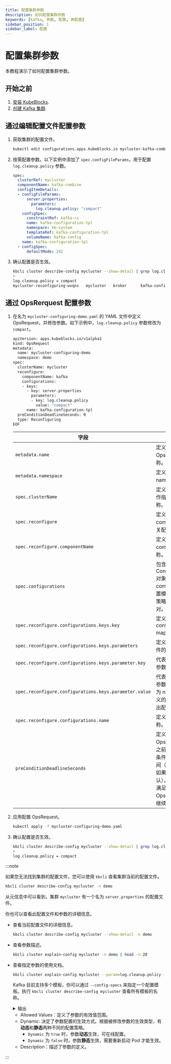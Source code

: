 ```yaml
---
title: 配置集群参数
description: 如何配置集群参数
keywords: [kafka, 参数, 配置, 再配置]
sidebar_position: 1
sidebar_label: 配置
---
```


# 配置集群参数

本教程演示了如何配置集群参数。

## 开始之前

1. [安装 KubeBlocks](./.././../installation/install-kubeblocks.md).
2. [创建 Kafka 集群](./../cluster-management/create-a-kafka-cluster.md).

## 通过编辑配置文件配置参数

1. 获取集群的配置文件。

   ```bash
   kubectl edit configurations.apps.kubeblocks.io mycluster-kafka-combine -n demo
   ```

2. 按需配置参数。以下实例中添加了 `spec.configFileParams`，用于配置 `log.cleanup.policy` 参数。

   ```yaml
   spec:
     clusterRef: mycluster
     componentName: kafka-combine
     configItemDetails:
     - configFileParams:
         server.properties:
           parameters:
             log.cleanup.policy: "compact"
       configSpec:
         constraintRef: kafka-cc
         name: kafka-configuration-tpl
         namespace: kb-system
         templateRef: kafka-configuration-tpl
         volumeName: kafka-config
       name: kafka-configuration-tpl
     - configSpec:
         defaultMode: 292
   ```

3. 确认配置是否生效。

   ```bash
   kbcli cluster describe-config mycluster --show-detail | grep log.cleanup.policy
   >
   log.cleanup.policy = compact
   mycluster-reconfiguring-wvqns   mycluster   broker      kafka-configuration-tpl   server.properties   Succeed   restart   1/1        May 10,2024 16:28 UTC+0800   {"server.properties":"{\"log.cleanup.policy\":\"compact\"}"}
   ```

## 通过 OpsRerquest 配置参数

1. 在名为 `mycluster-configuring-demo.yaml` 的 YAML 文件中定义 OpsRequest，并修改参数。如下示例中，`log.cleanup.policy` 参数修改为 `compact`。

   ```bash
   apiVersion: apps.kubeblocks.io/v1alpha1
   kind: OpsRequest
   metadata:
     name: mycluster-configuring-demo
     namespace: demo
   spec:
     clusterName: mycluster
     reconfigure:
       componentName: kafka
       configurations:
       - keys:
         - key: server.properties
           parameters:
           - key: log.cleanup.policy
             value: "compact"
         name: kafka-configuration-tpl
     preConditionDeadlineSeconds: 0
     type: Reconfiguring
   EOF
   ```

   | 字段                                                    | 定义     |
   |--------------------------------------------------------|--------------------------------|
   | `metadata.name`                                        | 定义了 Opsrequest 的名称。 |
   | `metadata.namespace`                                   | 定义了集群所在的 namespace。 |
   | `spec.clusterName`                                     | 定义了本次运维操作指向的集群名称。 |
   | `spec.reconfigure`                                     | 定义了需配置的 component 及相关配置更新内容。 |
   | `spec.reconfigure.componentName`                       | 定义了改集群的 component 名称。  |
   | `spec.configurations`                                  | 包含一系列 ConfigurationItem 对象，定义了 component 的配置模板名称、更新策略、参数键值对。 |
   | `spec.reconfigure.configurations.keys.key`             | 定义了 configuration map。 |
   | `spec.reconfigure.configurations.keys.parameters`      | 定义了单个参数文件的键值对列表。 |
   | `spec.reconfigure.configurations.keys.parameter.key`   | 代表您需要编辑的参数名称。|
   | `spec.reconfigure.configurations.keys.parameter.value` | 代表了将要更新的参数值。如果设置为 nil，Key 字段定义的参数将会被移出配置文件。  |
   | `spec.reconfigure.configurations.name`                 | 定义了配置模板名称。  |
   | `preConditionDeadlineSeconds`                          | 定义了本次 OpsRequest 中止之前，满足其启动条件的最长等待时间（单位为秒）。如果设置为 0（默认），则必须立即满足启动条件，OpsRequest 才能继续。|

2. 应用配置 OpsRequest。

   ```bash
   kubectl apply -f mycluster-configuring-demo.yaml
   ```

3. 确认配置是否生效。

   ```bash
   kbcli cluster describe-config mycluster --show-detail | grep log.cleanup.policy
   >
   log.cleanup.policy = compact
   ```

:::note

如果您无法找到集群的配置文件，您可以使用 `kbcli` 查看集群当前的配置文件。

```bash
kbcli cluster describe-config mycluster -n demo
```

从元信息中可以看到，集群 `mycluster` 有一个名为 `server.properties` 的配置文件。

你也可以查看此配置文件和参数的详细信息。

* 查看当前配置文件的详细信息。

   ```bash
   kbcli cluster describe-config mycluster --show-detail -n demo
   ```

* 查看参数描述。

   ```bash
   kbcli cluster explain-config mycluster -n demo | head -n 20
   ```

* 查看指定参数的使用文档。

   ```bash
   kbcli cluster explain-config mycluster --param=log.cleanup.policy -n demo
   ```

   Kafka 目前支持多个模板，你可以通过 `--config-specs` 来指定一个配置模板。执行 `kbcli cluster describe-config mycluster` 查看所有模板的名称。

  <details>

  <summary>输出</summary>

  ```bash
  component: kafka-combine
  template meta:
    ConfigSpec: kafka-configuration-tpl	ComponentName: kafka-combine	ClusterName: mycluster

  Configure Constraint:
    Parameter Name:     log.cleanup.policy
    Allowed Values:     "compact","delete"
    Scope:              Global
    Dynamic:            false
    Type:               string
    Description:        The default cleanup policy for segments beyond the retention window. A comma separated list of valid policies.
  component: kafka-exporter
  template meta:
    ConfigSpec: kafka-configuration-tpl	ComponentName: kafka-exporter	ClusterName: mycluster
  ```
  
  </details>

  * Allowed Values：定义了参数的有效值范围。
  * Dynamic: 决定了参数配置的生效方式。根据被修改参数的生效类型，有**动态**和**静态**两种不同的配置策略。
    * `Dynamic` 为 `true` 时，参数**动态**生效，可在线配置。
    * `Dynamic` 为 `false` 时，参数**静态**生效，需要重新启动 Pod 才能生效。
  * Description：描述了参数的定义。

:::
